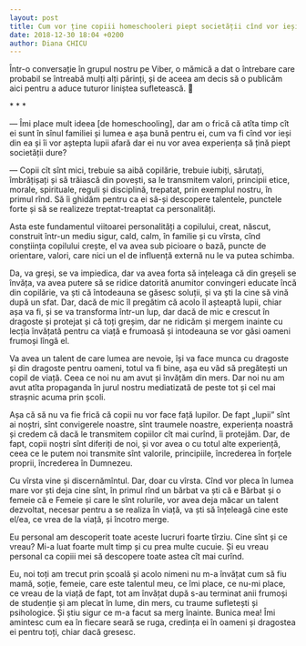 ```yaml
---
layout: post
title: Cum vor ține copiii homeschooleri piept societății cînd vor ieși din familie?
date: 2018-12-30 18:04 +0200
author: Diana CHICU
---
```


Într-o conversație în grupul nostru pe Viber, o mămică
a dat o întrebare care probabil se întreabă mulți alți părinți, și de aceea am
decis să o publicăm aici pentru a aduce tuturor liniștea sufletească. 🙂

\* * *

— Îmi place mult ideea [de homeschooling], dar am o frică că atîta timp cît ei sunt în sînul
familiei și lumea e așa bună pentru ei, cum va fi cînd vor ieși din ea și îi vor
aștepta lupii afară dar ei nu vor avea experiența să țină piept societății dure?

<!-- excerpt -->

— Copii cît sînt mici, trebuie sa aibă copilărie, trebuie iubiți, sărutați,
îmbrățișați și să trăiască din povești, sa le transmitem valori, principii
etice, morale, spirituale, reguli și disciplină, trepatat, prin exemplul nostru,
în primul rînd. Să îi ghidăm pentru ca ei să-și descopere talentele, punctele
forte și să se realizeze treptat-treaptat ca personalități.

Asta este fundamentul viitoarei personalități a copilului, creat, născut,
construit într-un mediu sigur, cald, calm, în familie și cu vîrsta, cînd
conștiința copilului crește, el va avea sub picioare o bază, puncte de
orientare, valori, care nici un el de influență externă nu le va putea schimba.

Da, va greși, se va impiedica, dar va avea forta să ințeleaga că din greșeli se
învăța, va avea putere să se ridice datorită anumitor convingeri educate încă
din copilărie, va ști că întodeauna se găsesc soluții, și va ști la cine să vină
după un sfat. Dar, dacă de mic îl pregătim că acolo îl așteaptă lupii, chiar așa
va fi, și se va transforma într-un lup, dar dacă de mic e crescut în dragoste și
protejat și că toți greșim, dar ne ridicăm și mergem inainte cu lecția învățată
pentru ca viață e frumoasă și intodeauna se vor găsi oameni frumoși lîngă el.

Va avea un talent de care lumea are nevoie, își va face munca cu dragoste și din
dragoste pentru oameni, totul va fi bine, așa eu văd să pregătești un copil de
viață. Ceea ce noi nu am avut și învățăm din mers. Dar noi nu am avut atîta
propaganda în jurul nostru mediatizată de peste tot și cel mai strașnic acuma
prin școli.

Așa că să nu va fie frică că copii nu vor face față lupilor. De fapt „lupii”
sînt ai noștri, sînt convigerele noastre, sînt traumele noastre, experiența
noastră și credem că dacă le transmitem copiilor cît mai curînd, îi protejăm.
Dar, de fapt, copii noștri sînt diferiți de noi, și vor avea o cu totul alte
experiență, ceea ce le putem noi transmite sînt valorile, principiile,
încrederea în forțele proprii, încrederea în Dumnezeu.

Cu vîrsta vine și discernămîntul. Dar, doar cu vîrsta. Cînd vor pleca în lumea
mare vor ști deja cine sînt, în primul rînd un bărbat va ști că e Bărbat și
o femeie că e Femeie și care le sînt rolurile, vor avea deja măcar un talent
dezvoltat, necesar pentru a se realiza în viață, va ști să înțeleagă cine este
el/ea, ce vrea de la viață, și încotro merge.

Eu personal am descoperit toate aceste lucruri foarte tîrziu. Cine sînt și ce
vreau? Mi-a luat foarte mult timp și cu prea multe cucuie. Și eu vreau personal
ca copiii mei să descopere toate astea cît mai curînd.

Eu, noi toți am trecut prin școală și acolo nimeni nu m-a învățat cum să fiu
mamă, soție, femeie, care este talentul meu, ce îmi place, ce nu-mi place, ce
vreau de la viață de fapt, tot am învățat după s-au terminat anii frumoși de
studenție și am plecat în lume, din mers, cu traume sufletești și psihologice.
Și știu sigur ce m-a facut sa merg înainte. Bunica mea! Îmi amintesc cum ea în
fiecare seară se ruga, credința ei în oameni și dragostea ei pentru toți, chiar
dacă gresesc.
